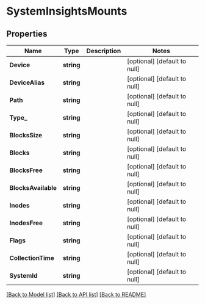 # SystemInsightsMounts

## Properties
Name | Type | Description | Notes
------------ | ------------- | ------------- | -------------
**Device** | **string** |  | [optional] [default to null]
**DeviceAlias** | **string** |  | [optional] [default to null]
**Path** | **string** |  | [optional] [default to null]
**Type_** | **string** |  | [optional] [default to null]
**BlocksSize** | **string** |  | [optional] [default to null]
**Blocks** | **string** |  | [optional] [default to null]
**BlocksFree** | **string** |  | [optional] [default to null]
**BlocksAvailable** | **string** |  | [optional] [default to null]
**Inodes** | **string** |  | [optional] [default to null]
**InodesFree** | **string** |  | [optional] [default to null]
**Flags** | **string** |  | [optional] [default to null]
**CollectionTime** | **string** |  | [optional] [default to null]
**SystemId** | **string** |  | [optional] [default to null]

[[Back to Model list]](../README.md#documentation-for-models) [[Back to API list]](../README.md#documentation-for-api-endpoints) [[Back to README]](../README.md)


